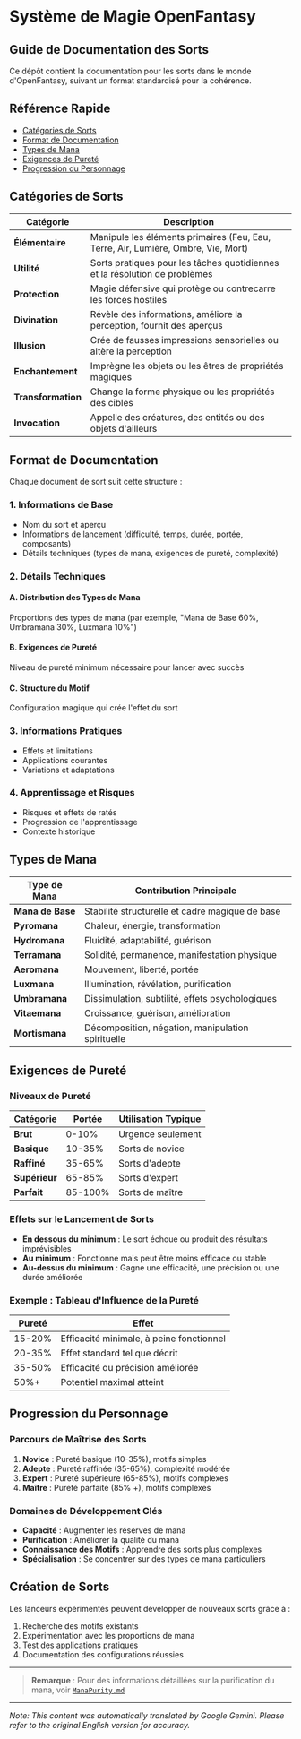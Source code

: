 # Système de Magie OpenFantasy

## Guide de Documentation des Sorts

Ce dépôt contient la documentation pour les sorts dans le monde d'OpenFantasy, suivant un format standardisé pour la cohérence.

## Référence Rapide

- [Catégories de Sorts](#spell-categories)
- [Format de Documentation](#documentation-format)
- [Types de Mana](#mana-types)
- [Exigences de Pureté](#purity-requirements)
- [Progression du Personnage](#character-progression)

## Catégories de Sorts

| Catégorie | Description |
|----------|-------------|
| **Élémentaire** | Manipule les éléments primaires (Feu, Eau, Terre, Air, Lumière, Ombre, Vie, Mort) |
| **Utilité** | Sorts pratiques pour les tâches quotidiennes et la résolution de problèmes |
| **Protection** | Magie défensive qui protège ou contrecarre les forces hostiles |
| **Divination** | Révèle des informations, améliore la perception, fournit des aperçus |
| **Illusion** | Crée de fausses impressions sensorielles ou altère la perception |
| **Enchantement** | Imprègne les objets ou les êtres de propriétés magiques |
| **Transformation** | Change la forme physique ou les propriétés des cibles |
| **Invocation** | Appelle des créatures, des entités ou des objets d'ailleurs |

## Format de Documentation

Chaque document de sort suit cette structure :

### 1. Informations de Base
- Nom du sort et aperçu
- Informations de lancement (difficulté, temps, durée, portée, composants)
- Détails techniques (types de mana, exigences de pureté, complexité)

### 2. Détails Techniques

#### A. Distribution des Types de Mana
Proportions des types de mana (par exemple, "Mana de Base 60%, Umbramana 30%, Luxmana 10%")

#### B. Exigences de Pureté
Niveau de pureté minimum nécessaire pour lancer avec succès

#### C. Structure du Motif
Configuration magique qui crée l'effet du sort

### 3. Informations Pratiques
- Effets et limitations
- Applications courantes
- Variations et adaptations

### 4. Apprentissage et Risques
- Risques et effets de ratés
- Progression de l'apprentissage
- Contexte historique

## Types de Mana

| Type de Mana | Contribution Principale |
|-----------|----------------------|
| **Mana de Base** | Stabilité structurelle et cadre magique de base |
| **Pyromana** | Chaleur, énergie, transformation |
| **Hydromana** | Fluidité, adaptabilité, guérison |
| **Terramana** | Solidité, permanence, manifestation physique |
| **Aeromana** | Mouvement, liberté, portée |
| **Luxmana** | Illumination, révélation, purification |
| **Umbramana** | Dissimulation, subtilité, effets psychologiques |
| **Vitaemana** | Croissance, guérison, amélioration |
| **Mortismana** | Décomposition, négation, manipulation spirituelle |

## Exigences de Pureté

### Niveaux de Pureté

| Catégorie | Portée | Utilisation Typique |
|----------|-------|-------------|
| **Brut** | 0-10% | Urgence seulement |
| **Basique** | 10-35% | Sorts de novice |
| **Raffiné** | 35-65% | Sorts d'adepte |
| **Supérieur** | 65-85% | Sorts d'expert |
| **Parfait** | 85-100% | Sorts de maître |

### Effets sur le Lancement de Sorts

- **En dessous du minimum** : Le sort échoue ou produit des résultats imprévisibles
- **Au minimum** : Fonctionne mais peut être moins efficace ou stable
- **Au-dessus du minimum** : Gagne une efficacité, une précision ou une durée améliorée

### Exemple : Tableau d'Influence de la Pureté

| Pureté | Effet |
|--------|--------|
| 15-20% | Efficacité minimale, à peine fonctionnel |
| 20-35% | Effet standard tel que décrit |
| 35-50% | Efficacité ou précision améliorée |
| 50%+ | Potentiel maximal atteint |

## Progression du Personnage

### Parcours de Maîtrise des Sorts

1. **Novice** : Pureté basique (10-35%), motifs simples
2. **Adepte** : Pureté raffinée (35-65%), complexité modérée
3. **Expert** : Pureté supérieure (65-85%), motifs complexes
4. **Maître** : Pureté parfaite (85% +), motifs complexes

### Domaines de Développement Clés

- **Capacité** : Augmenter les réserves de mana
- **Purification** : Améliorer la qualité du mana
- **Connaissance des Motifs** : Apprendre des sorts plus complexes
- **Spécialisation** : Se concentrer sur des types de mana particuliers

## Création de Sorts

Les lanceurs expérimentés peuvent développer de nouveaux sorts grâce à :

1. Recherche des motifs existants
2. Expérimentation avec les proportions de mana
3. Test des applications pratiques
4. Documentation des configurations réussies

---

> **Remarque** : Pour des informations détaillées sur la purification du mana, voir [`ManaPurity.md`](/codex/Magics/ManaPurity.md)


---
_Note: This content was automatically translated by Google Gemini. Please refer to the original English version for accuracy._